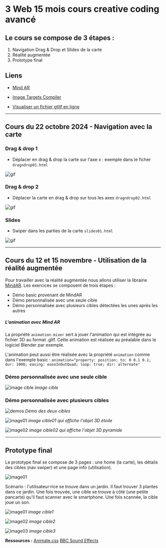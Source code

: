 # 3 Web 15 mois cours creative coding avancé

## Le cours se compose de 3 étapes :
1. Navigation Drag & Drop et Slides de la carte
2. Réalité augmentée
3. Prototype final

## Liens

- [Mind AR](https://hiukim.github.io/mind-ar-js-doc/)

- [Image Targets Compiler](https://hiukim.github.io/mind-ar-js-doc/tools/compile/)

- [Visualiser un fichier gtltf en ligne](https://gltf-viewer.donmccurdy.com/)

---

## Cours du 22 octobre 2024 - Navigation avec la carte

### Drag & drop 1
- Déplacer en drag & drop la carte sur l'axe x : exemple dans le ficher `dragndrop01.html`
 
![gif](images/dragndrop1.gif)

### Drag & drop 2
- Déplacer la carte en drag & drop sur tous les axes `dragndrop02.html`

![gif](images/dragndrop02.gif)


### Slides
- Swiper dans les parties de la carte `slides01.html`

![gif](images/swipe.gif)

---

## Cours du 12 et 15 novembre - Utilisation de la réalité augmentée
Pour travailler avec la réalité augmentée nous allons utiliser la librairie [MindAR](https://hiukim.github.io/mind-ar-js-doc/). Les exercices se composent de trois étapes :
- Démo basic provenant de MindAR
- Démo personnalisée avec une seule cible
- Démo personnalisée avec plusieurs cibles détectées les unes après les autres

##### L'animation avec Mind AR

La propriété `animation-mixer` sert à jouer l'animation qui est intégrée au fichier 3D au format .gltf. Cette animation est réalisée au préalable dans le logiciel Blender par exemple.

L'animation peut aussi être réalisée avec la propriété `animation` comme dans l'exemple basic :
`animation="property: position; to: 0 0.1 0.1; dur: 1000; easing: easeInOutQuad; loop: true; dir: alternate"`

### Démo personnalisée avec une seule cible


![image cible](images/AR/chene.jpg)
*image cible*

### Démo personnalisée avec plusieurs cibles

![demos](images/AR/demo.gif)
*Démo des deux cibles*


![image01](images/AR/cible01.jpg)
*image cible01 qui affiche l'objet 3D étoile*


![image02](images/AR/cible02.jpg)
*image cible02 qui affiche l'objet 3D pyramide*

---

## Prototype final

Le prototype final se compose de 3 pages : une home (la carte), les détails des cibles (nav swiper) et une page info (utilisation).

![image01](proto-final/images/app-demo.gif)

Scénario : l'utilisateur·rice se trouve dans un jardin. Il faut trouver 3 plantes dans ce jardin. Une fois trouvée, une cible se trouve à côté (une petite pancarte) qu'il faut scanner avec le smartphone. Une fois scannée, la cible joue un son.

![image01](proto-final/images/cible-plante01.png)
*image cible1*

![image02](proto-final/images/cible-plante02.png)
*image cible2*

![image03](proto-final/images/cible-plante03.png)
*image cible3*

**Ressources :**
[Animate.css](https://animate.style/)
[BBC Sound Effects](https://sound-effects.bbcrewind.co.uk/)

